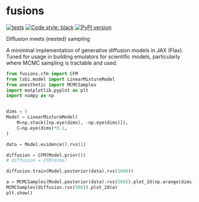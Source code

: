 # fusions

[![tests](https://github.com/yallup/fusions/actions/workflows/tests.yml/badge.svg)](https://github.com/yallup/fusions/actions/workflows/tests.yml)
[![Code style: black](https://img.shields.io/badge/code%20style-black-000000.svg)](https://github.com/psf/black)
[![PyPI version](https://badge.fury.io/py/fusions.svg)](https://badge.fury.io/py/fusions)

Diffusion meets (nested) sampling

A miniminal implementation of generative diffusion models in JAX (Flax). Tuned for usage in building emulators for scientific models, particularly where MCMC sampling is tractable and used.


```python
from fusions.cfm import CFM
from lsbi.model import LinearMixtureModel
from anesthetic import MCMCSamples
import matplotlib.pyplot as plt
import numpy as np


dims = 5
Model = LinearMixtureModel(
    M=np.stack([np.eye(dims), -np.eye(dims)]),
    C=np.eye(dims)*0.1,
)

data = Model.evidence().rvs(1)

diffusion = CFM(Model.prior())
# diffusion = CFM(dims)

diffusion.train(Model.posterior(data).rvs(1000))

a = MCMCSamples(Model.posterior(data).rvs(500)).plot_2d(np.arange(dims))
MCMCSamples(diffusion.rvs(500)).plot_2d(a)
plt.show()
```